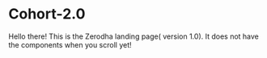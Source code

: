 # Cohort-2.0
Hello there! This is the Zerodha landing page( version 1.0). It does not have the components when you scroll yet!
